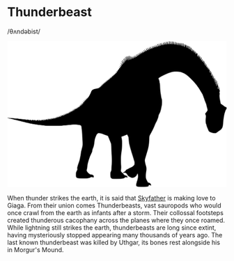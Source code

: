 # Thunderbeast
/θʌndəbist/

![](thunderbeast.png)

When thunder strikes the earth, it is said that [Skyfather](/cosmology/fey/fey_eilea/ouron.md) is making love to Giaga. From their union comes Thunderbeasts, vast sauropods who would once crawl from the earth as infants after a storm. Their collossal footsteps created thunderous cacophany across the planes where they once roamed. While lightning still strikes the earth, thunderbeasts are long since extint, having mysteriously stopped appearing many thousands of years ago. The last known thunderbeast was killed by Uthgar, its bones rest alongside his in Morgur's Mound.